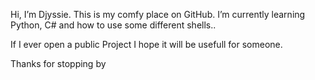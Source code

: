 Hi, I’m Djyssie. This is my comfy place on GitHub. 
I’m currently learning Python, C# and how to use some different shells..

If I ever open a public Project I hope it will be usefull for someone.

Thanks for stopping by 

<!---
Djyssie/Djyssie is a ✨ special ✨ repository because its `README.md` (this file) appears on your GitHub profile.
You can click the Preview link to take a look at your changes.
--->
